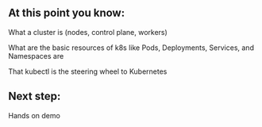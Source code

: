 ## At this point you know:

What a cluster is (nodes, control plane, workers)

What  are the basic resources of k8s like Pods, Deployments, Services, and Namespaces are

That kubectl is the steering wheel to Kubernetes

## Next step:

Hands on demo